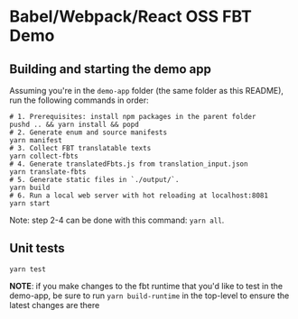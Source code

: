 # Babel/Webpack/React OSS FBT Demo

## Building and starting the demo app

Assuming you're in the `demo-app` folder (the same folder as this README),
run the following commands in order:

```
# 1. Prerequisites: install npm packages in the parent folder
pushd .. && yarn install && popd
# 2. Generate enum and source manifests
yarn manifest
# 3. Collect FBT translatable texts
yarn collect-fbts
# 4. Generate translatedFbts.js from translation_input.json
yarn translate-fbts
# 5. Generate static files in `./output/`.
yarn build
# 6. Run a local web server with hot reloading at localhost:8081
yarn start
```

Note: step 2-4 can be done with this command: `yarn all`.

## Unit tests

```
yarn test
```

**NOTE**: if you make changes to the fbt runtime that you'd like to
test in the demo-app, be sure to run `yarn build-runtime` in the
top-level to ensure the latest changes are there
